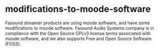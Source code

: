 # modifications-to-moode-software
Fasound streamer products are using moode software, and have some modifications to moode software.
Fasound Audio Systems company is in compliance with the Open Source GPLv3 license terms associated with moode software, and we also supports Free and Open Source Software (FOSS).
